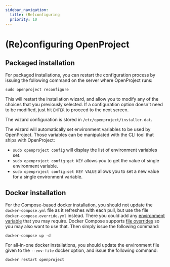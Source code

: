 ```yaml
---
sidebar_navigation:
  title: (Re)configuring
  priority: 10
---
```


# (Re)configuring OpenProject

## Packaged installation

For packaged installations, you can restart the configuration process by issuing the following command on the server where OpenProject runs:

```shell
sudo openproject reconfigure
```

This will restart the installation wizard, and allow you to modify any of the choices that you previously selected. If a configuration option doesn't need to be modified, just hit `ENTER` to proceed to the next screen.

The wizard configuration is stored in `/etc/openproject/installer.dat`.

The wizard will automatically set environment variables to be used by OpenProject. Those variables can be manipulated with the CLI tool that ships with OpenProject:

* `sudo openproject config` will display the list of environment variables set.
* `sudo openproject config:get KEY` allows you to get the value of single environment variable.
* `sudo openproject config:set KEY VALUE` allows you to set a new value for a single environment variable.

## Docker installation

For the Compose-based docker installation, you should not update the `docker-compose.yml` file as it refreshes with each pull, but use the file `docker-compose.override.yml` instead. There you could add any [environment variable](../../configuration/environment) that you may require. Docker Compose supports [file overrides](https://docs.docker.com/compose/extends/) so you may also want to use that. Then simply issue the following command:

```shell
docker-compose up -d
```

For all-in-one docker installations, you should update the environment file given to the `--env-file` docker option, and issue the following command:

```shell
docker restart openproject
```
